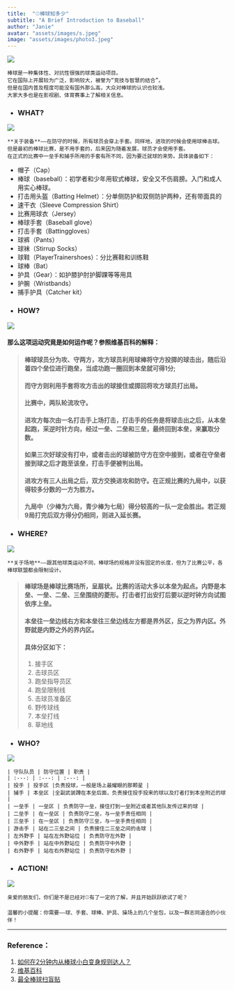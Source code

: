 ```yaml
---
title:  "⚾️棒球知多少"
subtitle: "A Brief Introduction to Baseball"
author: "Janie"
avatar: "assets/images/s.jpeg"
image: "assets/images/photo3.jpeg"
---
```


![](https://tva1.sinaimg.cn/large/e6c9d24ely1gokg53o0e1j20ku0rt7bd.jpg)

    棒球是一种集体性、对抗性很强的球类运动项目。
    它在国际上开展较为广泛，影响较大，被誉为“竞技与智慧的结合”。
    但是在国内普及程度可能没有国外那么高，大众对棒球的认识也较浅。
    大家大多也是在影视剧、体育赛事上了解相关信息。
    
      


* ### WHAT? 
![](https://tva1.sinaimg.cn/large/e6c9d24ely1gokg55um3aj20m80ta0we.jpg)
    
    **关于装备**——在防守的时候，所有球员会穿上手套。同样地，进攻的时候会使用球棒击球。
    但是最初的棒球比赛，是不用手套的，后来因为随着发展，球员才会使用手套。
    在正式的比赛中一垒手和捕手所用的手套有所不同，因为要迁就球的来势。具体装备如下：
    
* 帽子（Cap）
* 棒球（baseball）：初学者和少年用软式棒球，安全又不伤肩膀。入门和成人用实心棒球。
* 打击用头盔（Batting Helmet）：分单侧防护和双侧防护两种，还有带面具的
* 速干衣（Sleeve Compression Shirt）
* 比赛用球衣（Jersey）
* 棒球手套（Baseball glove）
* 打击手套（Battinggloves）
* 球裤（Pants）
* 球袜（Stirrup Socks）
* 球鞋（PlayerTrainershoes）：分比赛鞋和训练鞋
* 球棒（Bat）
* 护具（Gear）：如护膝护肘护脚踝等等用具
* 护腕（Wristbands）
* 捕手护具（Catcher kit）
* ### HOW?
![](https://tva1.sinaimg.cn/large/e6c9d24ely1goknnfct3kj20m80etmym.jpg)

#### 那么这项运动究竟是如何运作呢？参照维基百科的解释：
> #### 棒球球员分为攻、守两方，攻方球员利用球棒将守方投掷的球击出，随后沿着四个垒位进行跑垒，当成功跑一圈回到本垒就可得1分; 
> #### 而守方则利用手套将攻方击出的球接住或掷回将攻方球员打出局。
> 
> #### 比赛中，两队轮流攻守。
> #### 进攻方每次由一名打击手上场打击，打击手的任务是将球击出之后，从本垒起跑，采逆时针方向，经过一垒、二垒和三垒，最终回到本垒，来赢取分数。
> #### 如果三次好球没有打中，或者击出的球被防守方在空中接到，或者在守垒者接到球之后才跑至该垒，打击手便被判出局。
> #### 进攻方有三人出局之后，双方交换进攻和防守。在正规比赛的九局中，以获得较多分数的一方为胜方。
> #### 九局中（少棒为六局，青少棒为七局）得分较高的一队一定会胜出。若正规9局打完后双方得分仍相同，则进入延长赛。 

* ### WHERE?
![](https://tva1.sinaimg.cn/large/e6c9d24ely1gokg5936uzj20m80todjh.jpg)

    **关于场地**——跟其他球类运动不同，棒球场的规格并没有固定的长度，但为了比赛公平，各棒球联盟都会限制设计。

> #### 棒球场是棒球比赛场所，呈扇状。比赛的活动大多以本垒为起点。内野是本垒、一垒、二垒、三垒围绕的菱形。打击者打出安打后要以逆时钟方向试图依序上垒。
> #### 本垒往一垒边线右方和本垒往三垒边线左方都是界外区，反之为界内区。外野就是内野之外的界内区。   
> #### 具体分区如下：
> 1. 接手区 
> 2. 击球员区 
> 3. 跑垒指导员区 
> 4. 跑垒限制线
> 5. 击球员准备区
> 6. 野传球线 
> 7. 本垒打线
> 8. 草地线 
    
* ### WHO?
![](https://tva1.sinaimg.cn/large/e6c9d24ely1gokg57gzrnj20m80xcdix.jpg)

    | 守队队员 | 防守位置 | 职责 |
    | :---: | :---: | :---: |
    | 投手 | 投手区 |负责投球，一般是场上最耀眼的那颗星 |
    | 捕手 | 本垒区 |全副武装蹲在本垒后面，负责接住投手投来的球以及打者打到本垒附近的球 |
    | 一垒手 | 一垒区 | 负责防守一垒，接住打到一垒附近或者其他队友传过来的球 | 
    | 二垒手 | 在一垒区 | 负责防守二垒，与一垒手责任相同 | 
    | 三垒手 | 在一垒区 | 负责防守三垒，与一垒手责任相同 | 
    | 游击手 | 站在二三垒之间 | 负责接住二三垒之间的击球 | 
    | 左外野手 | 站在左外野站位 | 负责防守左外野 | 
    | 中外野手 | 站在中外野站位 | 负责防守中外野 | 
    | 右外野手 | 站在右外野站位 | 负责防守右外野 | 

* ### ACTION!
![](https://tva1.sinaimg.cn/large/e6c9d24ely1goklnxy8byj20m80snae8.jpg)

    亲爱的朋友们，你们是不是已经对⚾️有了一定的了解，并且开始跃跃欲试了呢？
    
    温馨的小提醒：你需要——球、手套、球棒、护具、操场上的几个垒包，以及一群志同道合的小伙伴！
    
       
***

### Reference：
1. [如何在2分钟内从棒球小白变身规则达人？](https://www.zhihu.com/zvideo/1236979641245417472)
2. [维基百科](https://zh.wikipedia.org/wiki/%E6%A3%92%E7%90%83)
3. [最全棒球扫盲贴](https://zhuanlan.zhihu.com/p/54541961)
